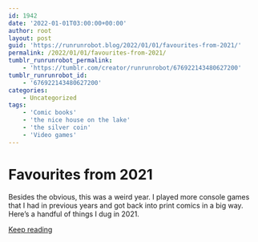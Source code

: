 ```yaml
---
id: 1942
date: '2022-01-01T03:00:00+00:00'
author: root
layout: post
guid: 'https://runrunrobot.blog/2022/01/01/favourites-from-2021/'
permalink: /2022/01/01/favourites-from-2021/
tumblr_runrunrobot_permalink:
    - 'https://tumblr.com/creator/runrunrobot/676922143480627200'
tumblr_runrunrobot_id:
    - '676922143480627200'
categories:
    - Uncategorized
tags:
    - 'Comic books'
    - 'the nice house on the lake'
    - 'the silver coin'
    - 'Video games'
---
```


# Favourites from 2021

Besides the obvious, this was a weird year. I played more console games that I had in previous years and got back into print comics in a big way. Here’s a handful of things I dug in 2021.

[Keep reading](https://tumblr.com/creator/runrunrobot/676922143480627200)